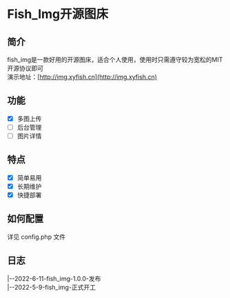 # Fish_Img开源图床<br>
## 简介
fish_img是一款好用的开源图床，适合个人使用，使用时只需遵守较为宽松的MIT开源协议即可<br>
演示地址：[http://img.xyfish.cn](http://img.xyfish.cn)<br>

## 功能
- [x] 多图上传
- [ ] 后台管理
- [ ] 图片详情

## 特点
- [x] 简单易用
- [x] 长期维护
- [x] 快捷部署

## 如何配置<br>
详见 config.php 文件<br>

## 日志<br>
|--2022-6-11-fish_img-1.0.0-发布<br>
|--2022-5-9-fish_img-正式开工<br>
